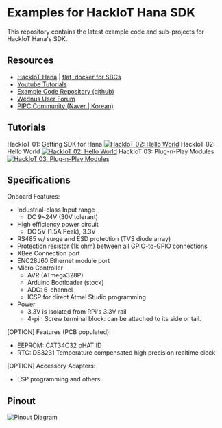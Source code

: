 Examples for HackIoT Hana SDK
=============================
This repository contains the latest example code and sub-projects for HackIoT Hana's SDK.

Resources
---------
- [HackIoT Hana](http://flat.wednus.com/built-for-flat) | [flat, docker for SBCs](http://flat.wednus.com) 
- [Youtube Tutorials](https://www.youtube.com/playlist?list=PLZUCEVEg3M0zYlqqQph_oWH438ZeypqRk)
- [Example Code Repository (github)](https://github.com/wednus/hana)
- [Wednus User Forum](https://groups.google.com/d/forum/goflat)
- [PIPC Community (Naver | Korean)](http://cafe.naver.com/pipc)


Tutorials
---------
HackIoT 01: Getting SDK for Hana
[![HackIoT 02: Hello World](https://img.youtube.com/vi/gMTeAAD0RU8/0.jpg)](https://www.youtube.com/watch?v=gMTeAAD0RU8)
HackIoT 02: Hello World
[![HackIoT 02: Hello World](https://img.youtube.com/vi/hEUzvTp2jGs/0.jpg)](https://www.youtube.com/watch?v=hEUzvTp2jGs)
HackIoT 03: Plug-n-Play Modules
[![HackIoT 03: Plug-n-Play Modules](https://img.youtube.com/vi/1iYv-1NqkoQ/0.jpg)](https://www.youtube.com/watch?v=1iYv-1NqkoQ)


Specifications
--------------
Onboard Features:
- Industrial-class Input range
  - DC 9~24V (30V tolerant)
- High efficiency power circuit
  - DC 5V (1.5A Peak), 3.3V
- RS485 w/ surge and ESD protection (TVS diode array)
- Protection resistor (1k ohm) between all GPIO-to-GPIO connections
- XBee Connection port
- ENC28J60 Ethernet module port
- Micro Controller
  - AVR (ATmega328P)
  - Arduino Bootloader (stock)
  - ADC: 6-channel
  - ICSP for direct Atmel Studio programming
- Power
  - 3.3V is Isolated from RPi's 3.3V rail
  - 4-pin Screw terminal block: can be attached to its side or tail.

[OPTION] Features (PCB populated):
- EEPROM: CAT34C32 pHAT ID
- RTC: DS3231 Temperature compensated high precision realtime clock

[OPTION] Accessory Adapters:
- ESP programming and others.


Pinout
------
[![Pinout Diagram](http://flat.wednus.com/_/rsrc/1549090245745/built-for-flat/hana/HackIoT%20Hana%20-%20Pinout%20Diagram.png)](http://flat.wednus.com/built-for-flat/hana)
